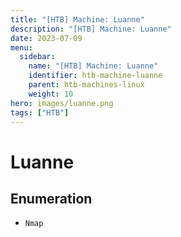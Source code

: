 ```yaml
---
title: "[HTB] Machine: Luanne"
description: "[HTB] Machine: Luanne"
date: 2023-07-09
menu:
  sidebar:
    name: "[HTB] Machine: Luanne"
    identifier: htb-machine-luanne
    parent: htb-machines-linux
    weight: 10
hero: images/luanne.png
tags: ["HTB"]
---
```


# Luanne
## Enumeration
- ```Nmap```